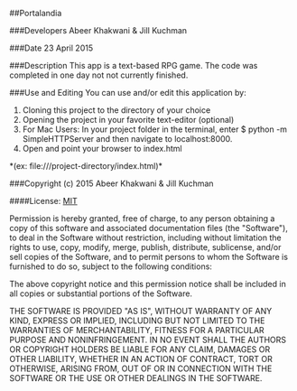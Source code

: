 ##Portalandia

###Developers
Abeer Khakwani & Jill Kuchman

###Date
23 April 2015

###Description
This app is a text-based RPG game. The code was completed in one day not not currently finished.

###Use and Editing
You can use and/or edit this application by:<br />
<ol>
<li>Cloning this project to the directory of your choice</li>
<li>Opening the project in your favorite text-editor (optional)</li>
<li>For Mac Users:
    In your project folder in the terminal, enter $ python -m SimpleHTTPServer and then navigate to localhost:8000.</li>
<li>Open and point your browser to index.html</li>
</ol>
*(ex: file:///project-directory/index.html)*

###Copyright (c) 2015 Abeer Khakwani & Jill Kuchman

####License: [MIT](https://github.com/twbs/bootstrap/blob/master/LICENSE)

Permission is hereby granted, free of charge, to any person obtaining a copy
of this software and associated documentation files (the "Software"), to deal
in the Software without restriction, including without limitation the rights
to use, copy, modify, merge, publish, distribute, sublicense, and/or sell
copies of the Software, and to permit persons to whom the Software is
furnished to do so, subject to the following conditions:

The above copyright notice and this permission notice shall be included in
all copies or substantial portions of the Software.

THE SOFTWARE IS PROVIDED "AS IS", WITHOUT WARRANTY OF ANY KIND, EXPRESS OR
IMPLIED, INCLUDING BUT NOT LIMITED TO THE WARRANTIES OF MERCHANTABILITY,
FITNESS FOR A PARTICULAR PURPOSE AND NONINFRINGEMENT. IN NO EVENT SHALL THE
AUTHORS OR COPYRIGHT HOLDERS BE LIABLE FOR ANY CLAIM, DAMAGES OR OTHER
LIABILITY, WHETHER IN AN ACTION OF CONTRACT, TORT OR OTHERWISE, ARISING FROM,
OUT OF OR IN CONNECTION WITH THE SOFTWARE OR THE USE OR OTHER DEALINGS IN
THE SOFTWARE.
